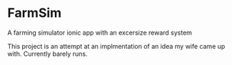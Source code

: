 # FarmSim
A farming simulator ionic app with an excersize reward system

This project is an attempt at an implmentation of an idea my wife came up with. Currently barely runs.
